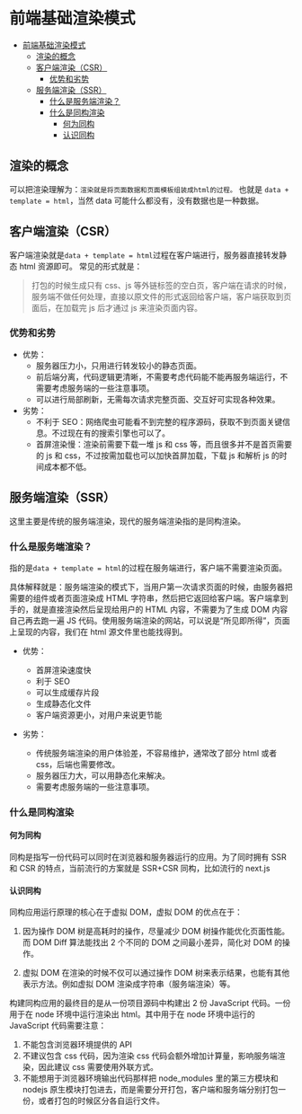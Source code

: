# 前端基础渲染模式

- [前端基础渲染模式](#前端基础渲染模式)
  - [渲染的概念](#渲染的概念)
  - [客户端渲染（CSR）](#客户端渲染csr)
    - [优势和劣势](#优势和劣势)
  - [服务端渲染（SSR）](#服务端渲染ssr)
    - [什么是服务端渲染？](#什么是服务端渲染)
    - [什么是同构渲染](#什么是同构渲染)
      - [何为同构](#何为同构)
      - [认识同构](#认识同构)

## 渲染的概念

可以把渲染理解为：`渲染就是将页面数据和页面模板组装成html的过程。`
也就是 `data + template = html`，当然 data 可能什么都没有，没有数据也是一种数据。

## 客户端渲染（CSR）

客户端渲染就是`data + template = html`过程在客户端进行，服务器直接转发静态 html 资源即可。
常见的形式就是：

> 打包的时候生成只有 css、js 等外链标签的空白页，客户端在请求的时候，服务端不做任何处理，直接以原文件的形式返回给客户端，客户端获取到页面后，在加载完 js 后才通过 js 来渲染页面内容。

### 优势和劣势

- 优势：
  - 服务器压力小，只用进行转发较小的静态页面。
  - 前后端分离，代码逻辑更清晰，不需要考虑代码能不能再服务端运行，不需要考虑服务端的一些注意事项。
  - 可以进行局部刷新，无需每次请求完整页面、交互好可实现各种效果。
- 劣势：
  - 不利于 SEO：网络爬虫可能看不到完整的程序源码，获取不到页面关键信息。不过现在有的搜索引擎也可以了。
  - 首屏渲染慢：渲染前需要下载一堆 js 和 css 等，而且很多并不是首页需要的 js 和 css，不过按需加载也可以加快首屏加载，下载 js 和解析 js 的时间成本都不低。

## 服务端渲染（SSR）

这里主要是传统的服务端渲染，现代的服务端渲染指的是同构渲染。

### 什么是服务端渲染？

指的是`data + template = html`的过程在服务端进行，客户端不需要渲染页面。

具体解释就是：服务端渲染的模式下，当用户第一次请求页面的时候，由服务器把需要的组件或者页面渲染成 HTML 字符串，然后把它返回给客户端。客户端拿到手的，就是直接渲染然后呈现给用户的 HTML 内容，不需要为了生成 DOM 内容自己再去跑一遍 JS 代码。使用服务端渲染的网站，可以说是“所见即所得”，页面上呈现的内容，我们在 html 源文件里也能找得到。

- 优势：

  - 首屏渲染速度快
  - 利于 SEO
  - 可以生成缓存片段
  - 生成静态化文件
  - 客户端资源更小，对用户来说更节能

- 劣势：
  - 传统服务端渲染的用户体验差，不容易维护，通常改了部分 html 或者 css，后端也需要修改。
  - 服务器压力大，可以用静态化来解决。
  - 需要考虑服务端的一些注意事项。

### 什么是同构渲染

#### 何为同构

同构是指写一份代码可以同时在浏览器和服务器运行的应用。为了同时拥有 SSR 和 CSR 的特点，当前流行的方案就是 SSR+CSR 同构，比如流行的 next.js

#### 认识同构

同构应用运行原理的核心在于虚拟 DOM，虚拟 DOM 的优点在于：

1. 因为操作 DOM 树是高耗时的操作，尽量减少 DOM 树操作能优化页面性能。而 DOM Diff 算法能找出 2 个不同的 DOM 之间最小差异，简化对 DOM 的操作。

2. 虚拟 DOM 在渲染的时候不仅可以通过操作 DOM 树来表示结果，也能有其他表示方法。例如虚拟 DOM 渲染成字符串（服务端渲染）等。

构建同构应用的最终目的是从一份项目源码中构建出 2 份 JavaScript 代码。一份用于在 node 环境中运行渲染出 html。其中用于在 node 环境中运行的 JavaScript 代码需要注意：

1. 不能包含浏览器环境提供的 API
2. 不建议包含 css 代码，因为渲染 css 代码会额外增加计算量，影响服务端渲染，因此建议 css 需要使用外联方式。
3. 不能想用于浏览器环境输出代码那样把 node_modules 里的第三方模块和 nodejs 原生模块打包进去，而是需要分开打包，客户端和服务端分别打包一份，或者打包的时候区分各自运行文件。
